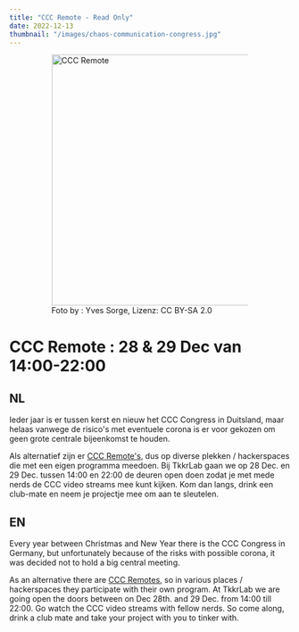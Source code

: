 ```yaml
---
title: "CCC Remote - Read Only"
date: 2022-12-13
thumbnail: "/images/chaos-communication-congress.jpg"
---
```


<div style="margin: 0 15% 5%;">
<img src="/images/chaos-communication-congress.jpg" width="450px"  alt="CCC Remote">
Foto by : Yves Sorge, Lizenz: CC BY-SA 2.0
</div>

# CCC Remote : 28 & 29 Dec van 14:00-22:00

## NL

Ieder jaar is er tussen kerst en nieuw het  CCC Congress in Duitsland, maar helaas vanwege de risico's met eventuele corona is er voor gekozen om geen grote centrale bijeenkomst te houden. 

Als alternatief zijn er [CCC Remote's](https://events.ccc.de/#dezentral-2022-events), dus op diverse plekken / hackerspaces die met een eigen programma meedoen. Bij TkkrLab gaan we op 28 Dec. en 29 Dec. tussen 14:00 en 22:00 de deuren open doen zodat je met mede nerds de CCC video streams mee kunt kijken. Kom dan langs, drink een club-mate en neem je projectje mee om aan te sleutelen.

## EN

Every year between Christmas and New Year there is the CCC Congress in Germany, but unfortunately because of the risks with possible corona, it was decided not to hold a big central meeting.

As an alternative there are [CCC Remotes](https://events.ccc.de/#dezentral-2022-events), so in various places / hackerspaces they participate with their own program. At TkkrLab we are going  open the doors between on Dec 28th. and 29 Dec. from 14:00 till 22:00. Go watch the CCC video streams with fellow nerds. So come along, drink a club mate and take your project with you to tinker with.